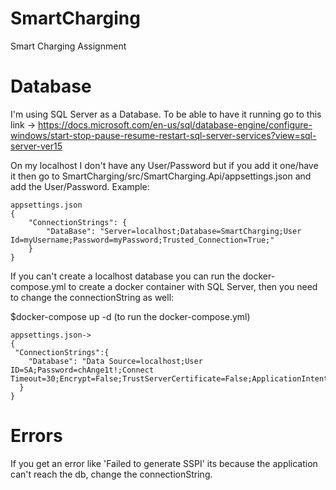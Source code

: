 # SmartCharging
Smart Charging Assignment

# Database

I'm using SQL Server as a Database. To be able to have it running go to this link -> https://docs.microsoft.com/en-us/sql/database-engine/configure-windows/start-stop-pause-resume-restart-sql-server-services?view=sql-server-ver15

On my localhost I don't have any User/Password but if you add it one/have it then go to SmartCharging/src/SmartCharging.Api/appsettings.json and add the User/Password.
Example:

```
appsettings.json
{
    "ConnectionStrings": {
        "DataBase": "Server=localhost;Database=SmartCharging;User Id=myUsername;Password=myPassword;Trusted_Connection=True;"
    }
}
```

If you can't create a localhost database you can run the docker-compose.yml to create a docker container with SQL Server, then you need to change the connectionString as well:

$docker-compose up -d (to run the docker-compose.yml)
```
appsettings.json->
{
 "ConnectionStrings":{
    "Database": "Data Source=localhost;User ID=SA;Password=chAnge1t!;Connect Timeout=30;Encrypt=False;TrustServerCertificate=False;ApplicationIntent=ReadWrite;MultiSubnetFailover=False"
  }
}
```


# Errors
If you get an error like 'Failed to generate SSPI' its because the application can't reach the db, change the connectionString.

